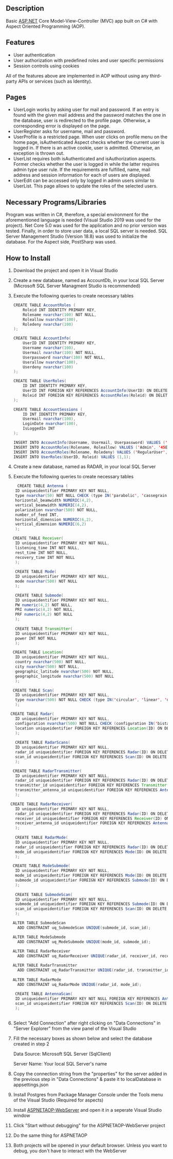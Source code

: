 ﻿## Description

Basic [ASP.NET](http://asp.net/) Core Model-View-Controller (MVC) app built on C# with Aspect Oriented Programming (AOP).

## Features

- User authentication
- User authorization with predefined roles and user specific permissions
- Session controls using cookies

All of the features above are implemented in AOP without using any third-party APIs or services (such as Identity).

## Pages

- UserLogin works by asking user for mail and password. If an entry is found with the given mail address and the password matches the one in the database, user is redirected to the profile page. Otherwise, a corresponding error is displayed on the page.
- UserRegister asks  for username, mail and password.
- UserProfile is a restricted page. When user clicks on profile menu on the home page, isAuthenticated Aspect checks whether the current user is logged in. If there is an active cookie, user is admitted. Otherwise, an exception is thrown out.
- UserList requires both isAuthenticated and isAuthorization aspects. Former checks whether the user is logged in while the latter requires admin type user rule. If the requirements are fulfilled, name, mail address and session information for each of users are displayed.
- UserEdit can be accessed only by logged in admin users similar to UserList. This page allows to update the roles of the selected users. 

## Necessary Programs/Libraries

Program was written in C#, therefore, a special environment for the aforementioned language is needed (Visual Studio 2019 was used for the project). Net Core 5.0 was used for the application and no prior version was tested. Finally, in order to store user data, a local SQL server is needed. SQL Server Management Studio (Version 18.8) was used to initialize the database. For the Aspect side, PostSharp was used. 

## How to Install

1. Download the project and open it in Visual Studio 
2. Create a new database, named as AccountDb, in your local SQL Server (Microsoft SQL Server Managment Studio is recommended)
3. Execute the following queries to create necessary tables

    ```java
    CREATE TABLE AccountRoles (
    	Roleid INT IDENTITY PRIMARY KEY,
    	Rolename nvarchar(100) NOT NULL,
    	Roleallow nvarchar(100), 
    	Roledeny nvarchar(100)
    );

    CREATE TABLE AccountInfo(
    	UserID INT IDENTITY PRIMARY KEY,
    	Username nvarchar(100),
    	Usermail nvarchar(100) NOT NULL, 
    	Userpassword nvarchar(100) NOT NULL,
    	Userallow nvarchar(100),
    	Userdeny nvarchar(100)
    );

    CREATE TABLE UserRoles(
    	ID INT IDENTITY PRIMARY KEY,
    	UserID INT FOREIGN KEY REFERENCES AccountInfo(UserID) ON DELETE CASCADE ON UPDATE CASCADE,
    	Roleid INT FOREIGN KEY REFERENCES AccountRoles(Roleid) ON DELETE CASCADE ON UPDATE CASCADE
    );

    CREATE TABLE AccountSessions (
    	ID INT IDENTITY PRIMARY KEY,
    	Usermail nvarchar(100),
    	LoginDate nvarchar(100),
    	IsLoggedIn INT
    );

    INSERT INTO AccountInfo(Username, Usermail, Userpassword) VALUES ('admin', 'admin@admin.com', 'admin');
    INSERT INTO AccountRoles(Rolename, Roleallow) VALUES ('Admin', '45EADA4A-CFB8-46A9-8DDB-5A1ACCC89D2A');
    INSERT INTO AccountRoles(Rolename, Roledeny) VALUES ('RegularUser', '45EADA4A-CFB8-46A9-8DDB-5A1ACCC89D2A');
    INSERT INTO UserRoles(UserID, Roleid) VALUES (1,1);
    ```

4.  Create a new database, named as RADAR, in your local SQL Server
5. Execute the following queries to create necessary tables
````java
     CREATE TABLE Antenna (
	ID uniqueidentifier PRIMARY KEY NOT NULL,
	type nvarchar(50) NOT NULL CHECK (type IN('parabolic', 'cassegrain', 'phased array')),
	horizontal_beamwidth NUMERIC(4,2),
	vertical_beamwidth NUMERIC(4,2),
	polarization nvarchar(500) NOT NULL,
	number_of_feed INT,
	horizontal_dimension NUMERIC(6,2),
	vertical_dimension NUMERIC(6,2)
    );

   CREATE TABLE Receiver(
	ID uniqueidentifier PRIMARY KEY NOT NULL,
	listening_time INT NOT NULL,
	rest_time INT NOT NULL,
	recovery_time INT NOT NULL
    );
    
    CREATE TABLE Mode(
	ID uniqueidentifier PRIMARY KEY NOT NULL,
	mode nvarchar(500) NOT NULL
    );

    CREATE TABLE Submode(
	ID uniqueidentifier PRIMARY KEY NOT NULL,
	PW numeric(4,2) NOT NULL,
	PRI numeric(4,2) NOT NULL,
	PRF numeric(4,2) NOT NULL
    );
    
    CREATE TABLE Transmitter(
	ID uniqueidentifier PRIMARY KEY NOT NULL,
	power INT NOT NULL
    );

   CREATE TABLE Location(
	ID uniqueidentifier PRIMARY KEY NOT NULL,
	country nvarchar(500) NOT NULL,
	city nvarchar(500) NOT NULL,
	geographic_latitude nvarchar(500) NOT NULL,
	geographic_longitude nvarchar(500) NOT NULL
    );

   CREATE TABLE Scan(
	ID uniqueidentifier PRIMARY KEY NOT NULL,
	type nvarchar(500) NOT NULL CHECK (type IN('circular', 'linear', 'unidirectional', 'bidirectional', 'conical', 'palmer-raster', 'palmer', 'palmer-helical', 'track-while')),
    );

  CREATE TABLE Radar(
	ID uniqueidentifier PRIMARY KEY NOT NULL,
	configuration nvarchar(500) NOT NULL CHECK (configuration IN('bistatic', 'continious wave', 'doppler', 'fm-cw', 'monopulse', 'passive', 'planar array', 'pulse doppler')),
	location uniqueidentifier FOREIGN KEY REFERENCES Location(ID) ON DELETE CASCADE ON UPDATE CASCADE
    );
    
    CREATE TABLE RadarScans(
	ID uniqueidentifier PRIMARY KEY NOT NULL,
	radar_id uniqueidentifier FOREIGN KEY REFERENCES Radar(ID) ON DELETE CASCADE ON UPDATE CASCADE,
	scan_id uniqueidentifier FOREIGN KEY REFERENCES Scan(ID) ON DELETE CASCADE ON UPDATE CASCADE
    );

   CREATE TABLE RadarTransmitter(
	ID uniqueidentifier PRIMARY KEY NOT NULL,
	radar_id uniqueidentifier FOREIGN KEY REFERENCES Radar(ID) ON DELETE CASCADE ON UPDATE CASCADE,
	transmitter_id uniqueidentifier FOREIGN KEY REFERENCES Transmitter(ID) ON DELETE CASCADE ON UPDATE CASCADE,
	transmitter_antenna_id uniqueidentifier FOREIGN KEY REFERENCES Antenna(ID) ON DELETE CASCADE ON UPDATE CASCADE,
    );

  CREATE TABLE RadarReceiver(
	ID uniqueidentifier PRIMARY KEY NOT NULL,
	radar_id uniqueidentifier FOREIGN KEY REFERENCES Radar(ID) ON DELETE CASCADE ON UPDATE CASCADE,
	receiver_id uniqueidentifier FOREIGN KEY REFERENCES Receiver(ID) ON DELETE CASCADE ON UPDATE CASCADE,
	receiver_antenna_id uniqueidentifier FOREIGN KEY REFERENCES Antenna(ID) ON DELETE CASCADE ON UPDATE CASCADE
    );
    
    CREATE TABLE RadarMode(
	ID uniqueidentifier PRIMARY KEY NOT NULL,
	radar_id uniqueidentifier FOREIGN KEY REFERENCES Radar(ID) ON DELETE CASCADE ON UPDATE CASCADE,
	mode_id uniqueidentifier FOREIGN KEY REFERENCES Mode(ID) ON DELETE CASCADE ON UPDATE CASCADE,
    );

   CREATE TABLE ModeSubmode(
	ID uniqueidentifier PRIMARY KEY NOT NULL,
	mode_id uniqueidentifier FOREIGN KEY REFERENCES Mode(ID) ON DELETE CASCADE ON UPDATE CASCADE,
	submode_id uniqueidentifier FOREIGN KEY REFERENCES Submode(ID) ON DELETE CASCADE ON UPDATE CASCADE
    );
    
    CREATE TABLE SubmodeScan(
	ID uniqueidentifier PRIMARY KEY NOT NULL,
	submode_id uniqueidentifier FOREIGN KEY REFERENCES Submode(ID) ON DELETE CASCADE ON UPDATE CASCADE,
	scan_id uniqueidentifier FOREIGN KEY REFERENCES Scan(ID) ON DELETE CASCADE ON UPDATE CASCADE
    );

   ALTER TABLE SubmodeScan
     ADD CONSTRAINT uq_SubmodeScan UNIQUE(submode_id, scan_id);

   ALTER TABLE ModeSubmode
     ADD CONSTRAINT uq_ModeSubmode UNIQUE(mode_id, submode_id);
     
   ALTER TABLE RadarReceiver
     ADD CONSTRAINT uq_RadarReceiver UNIQUE(radar_id, receiver_id, receiver_antenna_id);

   ALTER TABLE RadarTransmitter
     ADD CONSTRAINT uq_RadarTransmitter UNIQUE(radar_id, transmitter_id, transmitter_antenna_id);
     
   ALTER TABLE RadarMode
     ADD CONSTRAINT uq_RadarMode UNIQUE(radar_id, mode_id);
     
    CREATE TABLE AntennaScan(
	ID uniqueidentifier PRIMARY KEY NOT NULL FOREIGN KEY REFERENCES Antenna(ID) ON DELETE CASCADE ON UPDATE CASCADE,
	scan_id uniqueidentifier FOREIGN KEY REFERENCES Scan(ID) ON DELETE CASCADE ON UPDATE CASCADE
    );
    
````
6. Select "Add Connection" after right clicking on "Data Connections" in "Server Explorer" from the view panel of the Visual Studio 
7. Fill the necessary boxes as shown below and select the database created in step 2

    Data Source: Microsoft SQL Server (SqlClient)

    Server Name: Your local SQL Server's name 

8. Copy the connection string from the "properties" for the server added in the previous step in "Data Connections" & paste it to localDatabase in appsettings.json
9. Install Postgres from Package Manager Console under the Tools menu of the Visual Studio (Required for aspects)
10. Install [ASPNETAOP-WebServer](https://github.com/cenkgokturk/ASPNET-CORE-MVC-WEB-SERVER) and open it in a seperate Visual Studio window 
11. Click "Start without debugging" for the ASPNETAOP-WebServer project
12. Do the same thing for ASPNETAOP
13. Both projects will be opened in your default browser. Unless you want to debug, you don't have to interact with the WebServer
